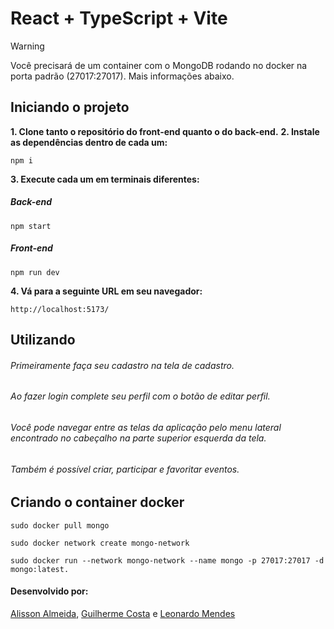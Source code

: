 # React + TypeScript + Vite

> [!WARNING]
> Você precisará de um container com o MongoDB rodando no docker na porta padrão (27017:27017). Mais informações abaixo.

## Iniciando o projeto

**1. Clone tanto o repositório do front-end quanto o do back-end.**
**2. Instale as dependências dentro de cada um:**

```
npm i
```
**3. Execute cada um em terminais diferentes:**

##### Back-end

```
npm start
```

##### Front-end

```
npm run dev
```

**4. Vá para a seguinte URL em seu navegador:**

```
http://localhost:5173/
```
## Utilizando

###### Primeiramente faça seu cadastro na tela de cadastro.

###### Ao fazer login complete seu perfil com o botão de editar perfil.

###### Você pode navegar entre as telas da aplicação pelo menu lateral encontrado no cabeçalho na parte superior esquerda da tela. 

###### Também é possível criar, participar e favoritar eventos.

## Criando o container docker
```
sudo docker pull mongo
```
```
sudo docker network create mongo-network
```
```
sudo docker run --network mongo-network --name mongo -p 27017:27017 -d mongo:latest.
```
#### Desenvolvido por:
[Alisson Almeida](https://github.com/AlissonAlmeidaSS), [Guilherme Costa](https://github.com/guilhercos) e [Leonardo Mendes](https://github.com/leomendes18)
